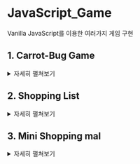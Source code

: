 # JavaScript_Game
Vanilla JavaScript를 이용한 여러가지 게임 구현


## 1. Carrot-Bug Game

<details>
    <summary>자세히 펼쳐보기</summary>

## URL
https://jun7867.github.io/JavaScript_Game/carrot-bug-game/
## Stack
-HTML, CSS, JavaScript

## 기간
-2020.8.31 ~ 2020.9.10

## 주요 기능

### 1. Carrot , Bug filed에 생성
![image](https://user-images.githubusercontent.com/36908476/92998391-8a9fae00-f554-11ea-8728-3082725a17e6.png)

### 2. Score, Time 별 게임 승/패 여부
![image](https://user-images.githubusercontent.com/36908476/92998412-a4d98c00-f554-11ea-9ba0-2289cf606cc5.png)

### 3. Carrot, Bug Click Event.
![image](https://user-images.githubusercontent.com/36908476/92998467-dd796580-f554-11ea-9ca2-27b8525d6fba.png)
### 4. 상황별 Sound 추가

</details>


## 2. Shopping List

<details>
    <summary>자세히 펼쳐보기</summary>
  
## Stack
-HTML, CSS, Vanilla JS

## 기간
-2020.8.28 ~ 2020.8.29

## 주요 기능

### 1. 입력창에 엔터키 혹은 플러스 버튼을 클릭했을 때 item list에 추가
### 2. item list에서 삭제 버튼을 눌렀을 경우 List에서 삭제
![image](https://user-images.githubusercontent.com/36908476/112362282-9f38dc00-8d17-11eb-9d28-43a34dd9a86c.png)


</details>

## 3. Mini Shopping mal 

<details>
    <summary>자세히 펼쳐보기</summary>
  
## Stack
-HTML, CSS, Vanilla JS

## 기간
-2020.8.19 ~ 2020.8.24

## 주요 기능

### 1. 동적으로 데이터 JSON 받아서 출력 (fetch 를 사용해 받아온 후 innerHTML (map, join)을 사용해 화면에 출력.) )
![image](https://user-images.githubusercontent.com/36908476/90984093-e6a69080-e5ad-11ea-8529-3df41e3e88bb.png)

### 2. filter로 원하는 data만 출력 (클릭시 type, color별로 출력) 
![image](https://user-images.githubusercontent.com/36908476/90984177-57e64380-e5ae-11ea-98f4-835f4519cb2f.png)
![image](https://user-images.githubusercontent.com/36908476/90984182-5c126100-e5ae-11ea-9e31-518915a89833.png)
  
</details>
